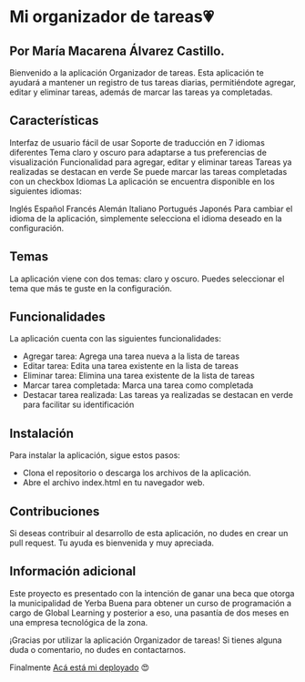 
# Mi organizador de tareas💗
## Por María Macarena Álvarez Castillo.

Bienvenido a la aplicación Organizador de tareas. Esta aplicación te ayudará a mantener un registro de tus tareas diarias, permitiéndote agregar, editar y eliminar tareas, además de marcar las tareas ya completadas.

## Características
Interfaz de usuario fácil de usar
Soporte de traducción en 7 idiomas diferentes
Tema claro y oscuro para adaptarse a tus preferencias de visualización
Funcionalidad para agregar, editar y eliminar tareas
Tareas ya realizadas se destacan en verde
Se puede marcar las tareas completadas con un checkbox
Idiomas
La aplicación se encuentra disponible en los siguientes idiomas:

Inglés
Español
Francés
Alemán
Italiano
Portugués
Japonés
Para cambiar el idioma de la aplicación, simplemente selecciona el idioma deseado en la configuración.

## Temas
La aplicación viene con dos temas: claro y oscuro. Puedes seleccionar el tema que más te guste en la configuración.

## Funcionalidades
La aplicación cuenta con las siguientes funcionalidades:

- Agregar tarea: Agrega una tarea nueva a la lista de tareas
- Editar tarea: Edita una tarea existente en la lista de tareas
- Eliminar tarea: Elimina una tarea existente de la lista de tareas
- Marcar tarea completada: Marca una tarea como completada
- Destacar tarea realizada: Las tareas ya realizadas se destacan en verde para facilitar su identificación
## Instalación
Para instalar la aplicación, sigue estos pasos:

- Clona el repositorio o descarga los archivos de la aplicación.
- Abre el archivo index.html en tu navegador web.
## Contribuciones
Si deseas contribuir al desarrollo de esta aplicación, no dudes en crear un pull request. Tu ayuda es bienvenida y muy apreciada.

## Información adicional
Este proyecto es presentado con la intención de ganar una beca que otorga la municipalidad de Yerba Buena para obtener un curso de programación a cargo de Global Learning y posterior a eso, una pasantía de dos meses en una empresa tecnológica de la zona.

¡Gracias por utilizar la aplicación Organizador de tareas! Si tienes alguna duda o comentario, no dudes en contactarnos.


Finalmente [Acá está mi deployado](https://macaac.github.io/--) 😍
